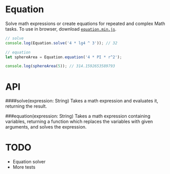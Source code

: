Equation
========
Solve math expressions or create equations for repeated and complex Math tasks.
To use in browser, download [`equation.min.js`](https://raw.githubusercontent.com/mdibaiee/Equation.js/master/equation.min.js).

```javascript
// solve
console.log(Equation.solve('4 * lg4 ^ 3')); // 32

// equation
let sphereArea = Equation.equation('4 * PI * r^2');

console.log(sphereArea(5)); // 314.1592653589793
```

API
===
####solve(expression: String)
Takes a math expression and evaluates it, returning the result.

###equation(expression: String)
Takes a math expression containing variables, returning a function which
replaces the variables with given arguments, and solves the expression.

TODO
====
* Equation solver
* More tests
